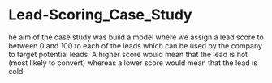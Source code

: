 # Lead-Scoring_Case_Study
he aim of the case study was build a model where we assign a lead score to between 0 and 100 to each of the leads which can be used by the company to target potential leads. A higher score would mean that the lead is hot (most likely to convert) whereas a lower score would mean that the lead is cold.
